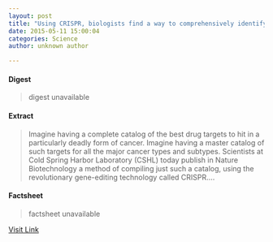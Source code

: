 ```yaml
---
layout: post
title: "Using CRISPR, biologists find a way to comprehensively identify anti-cancer drug targets"
date: 2015-05-11 15:00:04
categories: Science
author: unknown author

---
```



#### Digest
>digest unavailable

#### Extract
>Imagine having a complete catalog of the best drug targets to hit in a particularly deadly form of cancer. Imagine having a master catalog of such targets for all the major cancer types and subtypes. Scientists at Cold Spring Harbor Laboratory (CSHL) today publish in Nature Biotechnology a method of compiling just such a catalog, using the revolutionary gene-editing technology called CRISPR....

#### Factsheet
>factsheet unavailable

[Visit Link](http://phys.org/news350556748.html)



